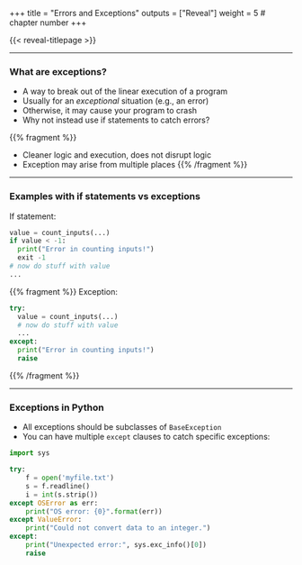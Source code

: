 +++
title = "Errors and Exceptions"
outputs = ["Reveal"]
weight = 5 # chapter number
+++

{{< reveal-titlepage >}}
  
---

### What are exceptions?

- A way to break out of the linear execution of a program
- Usually for an _exceptional_ situation (e.g., an error)
- Otherwise, it may cause your program to crash
- Why not instead use if statements to catch errors?

{{% fragment %}}
- Cleaner logic and execution, does not disrupt logic
- Exception may arise from multiple places
{{% /fragment %}}

---

### Examples with if statements vs exceptions

If statement:
```python
value = count_inputs(...)
if value < -1:
  print("Error in counting inputs!")
  exit -1
# now do stuff with value
...
```

{{% fragment %}}
Exception:
```python
try:
  value = count_inputs(...)
  # now do stuff with value
  ...
except:
  print("Error in counting inputs!")
  raise
```

{{% /fragment %}}

---

### Exceptions in Python

- All exceptions should be subclasses of `BaseException`
- You can have multiple `except` clauses to catch specific exceptions:

```python
import sys

try:
    f = open('myfile.txt')
    s = f.readline()
    i = int(s.strip())
except OSError as err:
    print("OS error: {0}".format(err))
except ValueError:
    print("Could not convert data to an integer.")
except:
    print("Unexpected error:", sys.exc_info()[0])
    raise
```
